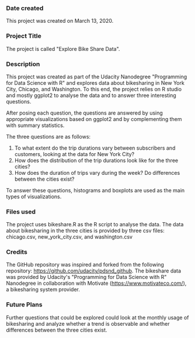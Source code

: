 ### Date created
This project was created on March 13, 2020.

### Project Title
The project is called "Explore Bike Share Data".

### Description
This project was created as part of the Udacity Nanodegree "Programming for Data Science with R" and explores data about bikesharing in New York City, Chicago, and Washington. To this end, the project relies on R studio and mostly ggplot2 to analyse the data and to answer three interesting questions.

After posing each question, the questions are answered by using appropriate visualizations based on ggplot2 and by complementing them with summary statistics.

The three questions are as follows:
1. To what extent do the trip durations vary between subscribers and customers, looking at the data for New York City?
2. How does the distribution of the trip durations look like for the three cities?
3. How does the duration of trips vary during the week? Do differences between the cities exist?

To answer these questions, histograms and boxplots are used as the main types of visualizations.

### Files used
The project uses bikeshare.R as the R script to analyse the data.
The data about bikesharing in the three cities is provided by three csv files: chicago.csv, new_york_city.csv, and washington.csv

### Credits
The GitHub repository was inspired and forked from the following repository: https://github.com/udacity/pdsnd_github.
The bikeshare data was provided by Udacity's "Programming for Data Science with R" Nanodegree in collaboration with Motivate (https://www.motivateco.com/), a bikesharing system provider.

### Future Plans
Further questions that could be explored could look at the monthly usage of bikesharing and analyze whether a trend is observable and whether differences between the three cities exist.
